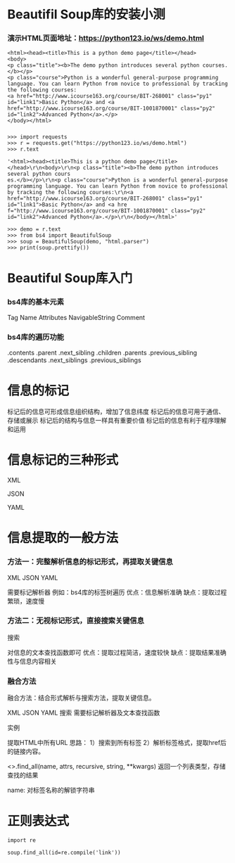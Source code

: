 
# Beautifil Soup库的安装小测

### 演示HTML页面地址：https://python123.io/ws/demo.html

```
<html><head><title>This is a python demo page</title></head>
<body>
<p class="title"><b>The demo python introduces several python courses.</b></p>
<p class="course">Python is a wonderful general-purpose programming language. You can learn Python from novice to professional by tracking the following courses:
<a href="http://www.icourse163.org/course/BIT-268001" class="py1" id="link1">Basic Python</a> and <a href="http://www.icourse163.org/course/BIT-1001870001" class="py2" id="link2">Advanced Python</a>.</p>
</body></html>
```

### 
```
>>> import requests
>>> r = requests.get("https://python123.io/ws/demo.html")
>>> r.text

'<html><head><title>This is a python demo page</title></head>\r\n<body>\r\n<p class="title"><b>The demo python introduces several python cours
es.</b></p>\r\n<p class="course">Python is a wonderful general-purpose programming language. You can learn Python from novice to professional 
by tracking the following courses:\r\n<a href="http://www.icourse163.org/course/BIT-268001" class="py1" id="link1">Basic Python</a> and <a hre
f="http://www.icourse163.org/course/BIT-1001870001" class="py2" id="link2">Advanced Python</a>.</p>\r\n</body></html>'

>>> demo = r.text
>>> from bs4 import BeautifulSoup
>>> soup = BeautifulSoup(demo, "html.parser")
>>> print(soup.prettify())

```

# Beautiful Soup库入门

### bs4库的基本元素
Tag Name  Attributes  NavigableString Comment

### bs4库的遍历功能
.contents     .parent   .next_sibling
.children     .parents  .previous_sibling
.descendants            .next_siblings
                        .previous_siblings

# 信息的标记

标记后的信息可形成信息组织结构，增加了信息纬度
标记后的信息可用于通信、存储或展示
标记后的结构与信息一样具有重要价值
标记后的信息有利于程序理解和运用

# 信息标记的三种形式

XML

JSON

YAML

# 信息提取的一般方法

### 方法一：完整解析信息的标记形式，再提取关键信息
XML JSON YAML

需要标记解析器 例如：bs4库的标签树遍历
优点：信息解析准确
缺点：提取过程繁琐，速度慢

### 方法二：无视标记形式，直接搜索关键信息
搜索

对信息的文本查找函数即可
优点：提取过程简洁，速度较快
缺点：提取结果准确性与信息内容相关

### 融合方法

融合方法：结合形式解析与搜索方法，提取关键信息。

XML JSON YAML 搜索
需要标记解析器及文本查找函数

实例

提取HTML中所有URL
思路： 1）搜索到所有<a>标签
      2）解析<a>标签格式，提取href后的链接内容。


<>.find_all(name, attrs, recursive, string, **kwargs)
返回一个列表类型，存储查找的结果

name: 对标签名称的解锁字符串


# 正则表达式

```
import re

soup.find_all(id=re.compile('link'))
```